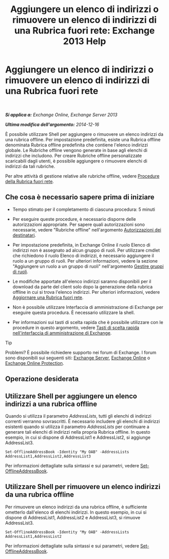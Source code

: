 ﻿---
title: 'Aggiungere un elenco di indirizzi o rimuovere un elenco di indirizzi di una Rubrica fuori rete: Exchange 2013 Help'
TOCTitle: Aggiungere un elenco di indirizzi o rimuovere un elenco di indirizzi di una Rubrica fuori rete
ms:assetid: 86bd5651-ad41-4516-bf23-6579f4e4da03
ms:mtpsurl: https://technet.microsoft.com/it-it/library/Bb123563(v=EXCHG.150)
ms:contentKeyID: 50481091
ms.date: 05/22/2018
mtps_version: v=EXCHG.150
ms.translationtype: MT
---

# Aggiungere un elenco di indirizzi o rimuovere un elenco di indirizzi di una Rubrica fuori rete

 

_**Si applica a:** Exchange Online, Exchange Server 2013_

_**Ultima modifica dell'argomento:** 2014-12-16_

È possibile utilizzare Shell per aggiungere o rimuovere un elenco indirizzi da una rubrica offline. Per impostazione predefinita, esiste una Rubrica offline denominata Rubrica offline predefinita che contiene l'elenco indirizzi globale. Le Rubriche offline vengono generate in base agli elenchi di indirizzi che includono. Per creare Rubriche offline personalizzate scaricabili dagli utenti, è possibile aggiungere o rimuovere elenchi di indirizzi da tali rubriche.

Per altre attività di gestione relative alle rubriche offline, vedere [Procedure della Rubrica fuori rete](offline-address-book-procedures-exchange-2013-help.md).

## Che cosa è necessario sapere prima di iniziare

  - Tempo stimato per il completamento di ciascuna procedura: 5 minuti

  - Per eseguire queste procedure, è necessario disporre delle autorizzazioni appropriate. Per sapere quali autorizzazioni sono necessarie, vedere "Rubriche offline" nell'argomento [Autorizzazioni dei destinatari](recipients-permissions-exchange-2013-help.md).

  - Per impostazione predefinita, in Exchange Online il ruolo Elenco di indirizzi non è assegnato ad alcun gruppo di ruoli. Per utilizzare cmdlet che richiedono il ruolo Elenco di indirizzi, è necessario aggiungere il ruolo a un gruppo di ruoli. Per ulteriori informazioni, vedere la sezione "Aggiungere un ruolo a un gruppo di ruoli" nell'argomento [Gestire gruppi di ruoli](manage-role-groups-exchange-2013-help.md).

  - Le modifiche apportate all'elenco indirizzi saranno disponibili per il download da parte del client solo dopo la generazione della rubrica offline in cui si trova l'elenco indirizzi. Per ulteriori informazioni, vedere [Aggiornare una Rubrica fuori rete](update-an-offline-address-book-exchange-2013-help.md).

  - Non è possibile utilizzare Interfaccia di amministrazione di Exchange per eseguire questa procedura. È necessario utilizzare la shell.

  - Per informazioni sui tasti di scelta rapida che è possibile utilizzare con le procedure in questo argomento, vedere [Tasti di scelta rapida nell'interfaccia di amministrazione di Exchange](keyboard-shortcuts-in-the-exchange-admin-center-exchange-online-protection-help.md).


> [!TIP]
> Problemi? È possibile richiedere supporto nei forum di Exchange. I forum sono disponibili sui seguenti siti: <A href="https://go.microsoft.com/fwlink/p/?linkid=60612">Exchange Server</A>, <A href="https://go.microsoft.com/fwlink/p/?linkid=267542">Exchange Online</A> o <A href="https://go.microsoft.com/fwlink/p/?linkid=285351">Exchange Online Protection</A>.



## Operazione desiderata

## Utilizzare Shell per aggiungere un elenco indirizzi a una rubrica offline

Quando si utilizza il parametro *AddressLists*, tutti gli elenchi di indirizzi correnti verranno sovrascritti. È necessario includere gli elenchi di indirizzi esistenti quando si utilizza il parametro *AddressLists* per continuare a generare tali elenchi di indirizzi nella propria Rubrica offline. In questo esempio, in cui si dispone di AddressList1 e AddressList2, si aggiunge AddressList3.

    Set-OfflineAddressBook -Identity "My OAB" -AddressLists AddressList1,AddressList2,AddressList3

Per informazioni dettagliate sulla sintassi e sui parametri, vedere [Set-OfflineAddressBook](https://technet.microsoft.com/it-it/library/aa996330\(v=exchg.150\)).

## Utilizzare Shell per rimuovere un elenco indirizzi da una rubrica offline

Per rimuovere un elenco indirizzi da una rubrica offline, è sufficiente ometterlo dall'elenco di elenchi indirizzi. In questo esempio, in cui si dispone di AddressList1, AddressList2 e AddressList3, si rimuove AddressList3.

    Set-OfflineAddressBook -Identity "My OAB" -AddressLists AddressList1,AddressList2

Per informazioni dettagliate sulla sintassi e sui parametri, vedere [Set-OfflineAddressBook](https://technet.microsoft.com/it-it/library/aa996330\(v=exchg.150\)).

